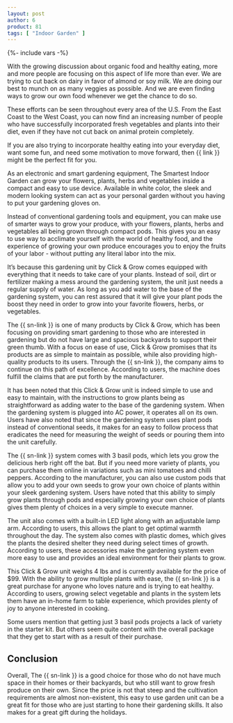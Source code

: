 ```yaml
---
layout: post
author: 6
product: 81
tags: [ "Indoor Garden" ]  
---
```


{%- include vars -%}

With the growing discussion about organic food and healthy eating, more and more people are focusing on this aspect of life more than ever. We are trying to cut back on dairy in favor of almond or soy milk. We are doing our best to munch on as many veggies as possible. And we are even finding ways to grow our own food whenever we get the chance to do so.

  

These efforts can be seen throughout every area of the U.S. From the East Coast to the West Coast, you can now find an increasing number of people who have successfully incorporated fresh vegetables and plants into their diet, even if they have not cut back on animal protein completely.

  

If you are also trying to incorporate healthy eating into your everyday diet, want some fun, and need some motivation to move forward, then {{ link }} might be the perfect fit for you.

  

As an electronic and smart gardening equipment, The Smartest Indoor Garden can grow your flowers, plants, herbs and vegetables inside a compact and easy to use device. Available in white color, the sleek and modern looking system can act as your personal garden without you having to put your gardening gloves on.
  
Instead of conventional gardening tools and equipment, you can make use of smarter ways to grow your produce, with your flowers, plants, herbs and vegetables all being grown through compact pods. This gives you an easy to use way to acclimate yourself with the world of healthy food, and the experience of growing your own produce encourages you to enjoy the fruits of your labor - without putting any literal labor into the mix.

  



It’s because this gardening unit by Click & Grow comes equipped with everything that it needs to take care of your plants. Instead of soil, dirt or fertilizer making a mess around the gardening system, the unit just needs a regular supply of water. As long as you add water to the base of the gardening system, you can rest assured that it will give your plant pods the boost they need in order to grow into your favorite flowers, herbs, or vegetables.

  

The {{ sn-link }} is one of many products by Click & Grow, which has been focusing on providing smart gardening to those who are interested in gardening but do not have large and spacious backyards to support their green thumb. With a focus on ease of use, Click & Grow promises that its products are as simple to maintain as possible, while also providing high-quality products to its users. Through the {{ sn-link }}, the company aims to continue on this path of excellence. According to users, the machine does fulfill the claims that are put forth by the manufacturer.
  

It has been noted that this Click & Grow unit is indeed simple to use and easy to maintain, with the instructions to grow plants being as straightforward as adding water to the base of the gardening system. When the gardening system is plugged into AC power, it operates all on its own. Users have also noted that since the gardening system uses plant pods instead of conventional seeds, it makes for an easy to follow process that eradicates the need for measuring the weight of seeds or pouring them into the unit carefully.


The {{ sn-link }} system comes with 3 basil pods, which lets you grow the delicious herb right off the bat. But if you need more variety of plants, you can purchase them online in variations such as mini tomatoes and chilli peppers. According to the manufacturer, you can also use custom pods that allow you to add your own seeds to grow your own choice of plants within your sleek gardening system. Users have noted that this ability to simply grow plants through pods and especially growing your own choice of plants gives them plenty of choices in a very simple to execute manner.

  
The unit also comes with a built-in LED light along with an adjustable lamp arm. According to users, this allows the plant to get optimal warmth throughout the day. The system also comes with plastic domes, which gives the plants the desired shelter they need during select times of growth. According to users, these accessories make the gardening system even more easy to use and provides an ideal environment for their plants to grow.

  

This Click & Grow unit weighs 4 lbs and is currently available for the price of $99. With the ability to grow multiple plants with ease, the {{ sn-link }} is a great purchase for anyone who loves nature and is trying to eat healthy. According to users, growing select vegetable and plants in the system lets them have an in-home farm to table experience, which provides plenty of joy to anyone interested in cooking.

 
Some users mention that getting just 3 basil pods projects a lack of variety in the starter kit. But others seem quite content with the overall package that they get to start with as a result of their purchase.

  

## Conclusion

Overall, The {{ sn-link }} is a good choice for those who do not have much space in their homes or their backyards, but who still want to grow fresh produce on their own. Since the price is not that steep and the cultivation requirements are almost non-existent, this easy to use garden unit can be a great fit for those who are just starting to hone their gardening skills. It also makes for a great gift during the holidays.

